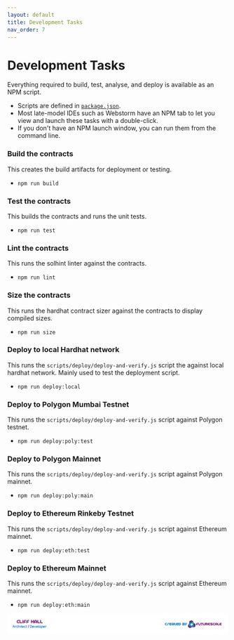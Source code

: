 ```yaml
---
layout: default
title: Development Tasks
nav_order: 7
---
```

# Development Tasks
Everything required to build, test, analyse, and deploy is available as an NPM script.
* Scripts are defined in [`package.json`](../package.json).
* Most late-model IDEs such as Webstorm have an NPM tab to let you view and launch these
tasks with a double-click.
* If you don't have an NPM launch window, you can run them from the command line.

### Build the contracts
This creates the build artifacts for deployment or testing.

* ```npm run build```

### Test the contracts
This builds the contracts and runs the unit tests.

* ```npm run test```

### Lint the contracts
This runs the solhint linter against the contracts.

* ```npm run lint```

### Size the contracts
This runs the hardhat contract sizer against the contracts to display compiled sizes.

* ```npm run size```

### Deploy to local Hardhat network
This runs the `scripts/deploy/deploy-and-verify.js` script the against local hardhat network.
Mainly used to test the deployment script.

* ```npm run deploy:local```

### Deploy to Polygon Mumbai Testnet
This runs the `scripts/deploy/deploy-and-verify.js` script against Polygon testnet.

* ```npm run deploy:poly:test```

### Deploy to Polygon Mainnet
This runs the `scripts/deploy/deploy-and-verify.js` script against Polygon mainnet.

* ```npm run deploy:poly:main```

### Deploy to Ethereum Rinkeby Testnet
This runs the `scripts/deploy/deploy-and-verify.js` script against Ethereum mainnet.

* ```npm run deploy:eth:test```

### Deploy to Ethereum Mainnet
This runs the `scripts/deploy/deploy-and-verify.js` script against Ethereum mainnet.

* ```npm run deploy:eth:main```


[![Created by Futurescale](images/created-by.png)](https://futurescale.com)